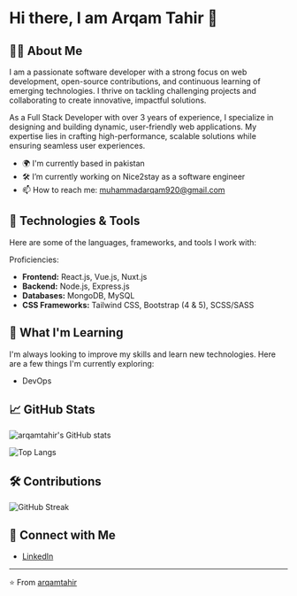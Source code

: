 # Hi there, I am Arqam Tahir 👋

## 🧑‍💻 About Me

I am a passionate software developer with a strong focus on web development, open-source contributions, and continuous learning of emerging technologies. I thrive on tackling challenging projects and collaborating to create innovative, impactful solutions.

As a Full Stack Developer with over 3 years of experience, I specialize in designing and building dynamic, user-friendly web applications. My expertise lies in crafting high-performance, scalable solutions while ensuring seamless user experiences.

- 🌍 I'm currently based in pakistan
- 🛠️ I’m currently working on Nice2stay as a software engineer
- 📫 How to reach me: muhammadarqam920@gmail.com

## 🔧 Technologies & Tools

Here are some of the languages, frameworks, and tools I work with:

Proficiencies:
- **Frontend:** React.js, Vue.js, Nuxt.js
- **Backend:** Node.js, Express.js
- **Databases:** MongoDB, MySQL
- **CSS Frameworks:** Tailwind CSS, Bootstrap (4 & 5), SCSS/SASS

## 🌱 What I'm Learning

I'm always looking to improve my skills and learn new technologies. Here are a few things I'm currently exploring:

- DevOps

## 📈 GitHub Stats

![arqamtahir's GitHub stats](https://github-readme-stats.vercel.app/api?username=arqamtahir&show_icons=true&theme=gruvbox)

![Top Langs](https://github-readme-stats.vercel.app/api/top-langs/?username=arqamtahir&layout=compact&theme=synthwave)

## 🛠️ Contributions

![GitHub Streak](https://github-readme-streak-stats.herokuapp.com/?user=arqamtahir&theme=merko)


## 🔗 Connect with Me

- [LinkedIn](https://www.linkedin.com/in/arqamtahir)

---
⭐️ From [arqamtahir](https://github.com/arqamtahir)
